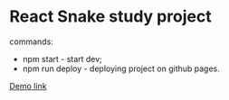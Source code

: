 # React Snake study project

commands:
* npm start - start dev;
* npm run deploy - deploying project on github pages.

[Demo link](https://ars28fox.github.io/react-snake/)
